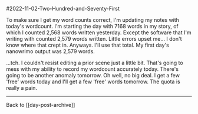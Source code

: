 #2022-11-02-Two-Hundred-and-Seventy-First

To make sure I get my word counts correct, I'm updating my notes with today's wordcount.  I'm starting the day with 7168 words in my story, of which I counted 2,568 words written yesterday.  Except the software that I'm writing with counted 2,579 words written.  Little errors upset me...  I don't know where that crept in.  Anyways.  I'll use that total.  My first day's nanowrimo output was 2,579 words.

...tch.  I couldn't resist editing a prior scene just a little bit.  That's going to mess with my ability to record my wordcount accurately today.  There's going to be another anomaly tomorrow.  Oh well, no big deal.  I get a few 'free' words today and I'll get a few 'free' words tomorrow.  The quota is really a pain.

---
Back to [[day-post-archive]]